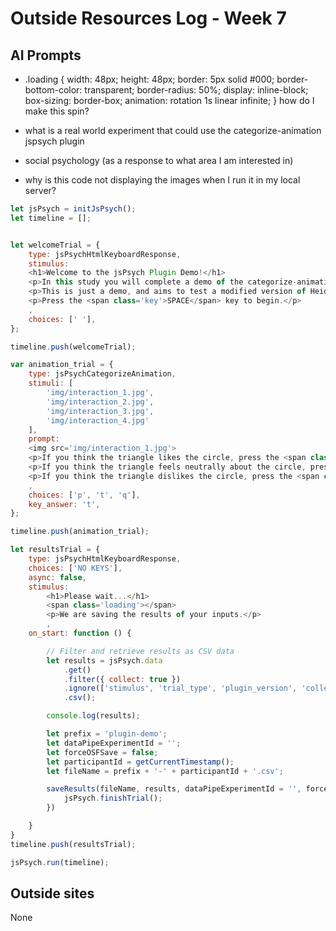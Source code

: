 # Outside Resources Log - Week 7


## AI Prompts
+ .loading {
    width: 48px;
    height: 48px;
    border: 5px solid #000;
    border-bottom-color: transparent;
    border-radius: 50%;
    display: inline-block;
    box-sizing: border-box;
    animation: rotation 1s linear infinite;
} how do I make this spin?

+ what is a real world  experiment that could use the categorize-animation jspsych plugin

+ social psychology (as a response to what area I am interested in)

+ why is this code not displaying the images when I run it in my local server? 
```js
let jsPsych = initJsPsych();
let timeline = [];


let welcomeTrial = {
    type: jsPsychHtmlKeyboardResponse,
    stimulus: 
    <h1>Welcome to the jsPsych Plugin Demo!</h1> 
    <p>In this study you will complete a demo of the categorize-animation jsPsych feature</p>
    <p>This is just a demo, and aims to test a modified version of Heider & Simmel, 1944.</p>
    <p>Press the <span class='key'>SPACE</span> key to begin.</p>
    ,
    choices: [' '],
};

timeline.push(welcomeTrial);

var animation_trial = {
    type: jsPsychCategorizeAnimation,
    stimuli: [
        'img/interaction_1.jpg',
        'img/interaction_2.jpg',
        'img/interaction_3.jpg',
        'img/interaction_4.jpg'
    ],
    prompt: 
    <img src='img/interaction_1.jpg'>
    <p>If you think the triangle likes the circle, press the <span class='key'>P</span> key.</p>
    <p>If you think the triangle feels neutrally about the circle, press the <span class='key'>T</span> key.</p>
    <p>If you think the triangle dislikes the circle, press the <span class='key'>Q</span> key.</p>
    ,
    choices: ['p', 't', 'q'],
    key_answer: 't',
};

timeline.push(animation_trial);

let resultsTrial = {
    type: jsPsychHtmlKeyboardResponse,
    choices: ['NO KEYS'],
    async: false,
    stimulus: 
        <h1>Please wait...</h1>
        <span class='loading'></span>
        <p>We are saving the results of your inputs.</p>
        ,
    on_start: function () {

        // Filter and retrieve results as CSV data
        let results = jsPsych.data
            .get()
            .filter({ collect: true })
            .ignore(['stimulus', 'trial_type', 'plugin_version', 'collect'])
            .csv();

        console.log(results);

        let prefix = 'plugin-demo';
        let dataPipeExperimentId = '';
        let forceOSFSave = false;
        let participantId = getCurrentTimestamp();
        let fileName = prefix + '-' + participantId + '.csv';

        saveResults(fileName, results, dataPipeExperimentId = '', forceOSFSave = false).then(response => {
            jsPsych.finishTrial();
        })

    }
}
timeline.push(resultsTrial);

jsPsych.run(timeline);
```

## Outside sites
None